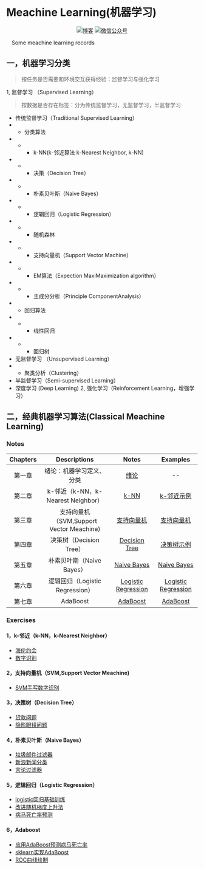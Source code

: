 # Meachine Learning(机器学习)
<p align="center">
  <a href="https://keviness.top"><img src="https://img.shields.io/badge/blog-博客-critical" alt="博客"></a>
  <a href="https://keviness.top/image/WeChatPublic.jpg" target="_blank"><img src="https://img.shields.io/badge/WeChat-微信公众号-blue.svg" alt="微信公众号"></a>
</p>
&emsp;Some meachine learning records

## 一，机器学习分类
> 按任务是否需要和环境交互获得经验：监督学习与强化学习

1, 监督学习 （Supervised Learning）
> 按数据是否存在标签：分为传统监督学习，无监督学习，半监督学习
* 传统监督学习（Traditional Supervised Learning）
* * 分类算法
* * * k-NN(k-邻近算法 k-Nearest Neighbor, k-NN)
* * * 决策（Decision Tree）
* * * 朴素贝叶斯（Naive Bayes）
* * * 逻辑回归（Logistic Regression）
* * * 随机森林
* * * 支持向量机（Support Vector Machine）
* * * EM算法（Expection MaxiMaximization algorithm）
* * * 主成分分析（Principle ComponentAnalysis）
* * 回归算法
* * * 线性回归
* * * 回归树
* 无监督学习 （Unsupervised Learning）
* * 聚类分析（Clustering）
* 半监督学习（Semi-supervised Learning） 
* 深度学习 (Deep Learning)
2, 强化学习（Reinforcement Learning，增强学习）


## 二，经典机器学习算法(Classical Meachine Learning)
### Notes
| Chapters | Descriptions | Notes |  Examples  |
|:--------:|:------------:|:----------:|:----------:|
|  第一章   |  绪论：机器学习定义、分类 |[绪论](./ClassicalMeachineLearn/Notes/绪论.md)| -- |
|  第二章   |  k-邻近（k-NN，k-Nearest Neighbor）|[k-NN](./ClassicalMeachineLearn/Notes/k-NN.md)  | [k-邻近示例](./ClassicalMeachineLearn/Examples/k邻近算法)|
|  第三章   |  支持向量机（SVM,Support Vector Meachine)|[支持向量机](./ClassicalMeachineLearn/Notes/支持向量机.md)| [支持向量机](./ClassicalMeachineLearn/Examples/支持向量机) |
|  第四章   |  决策树（Decision Tree）|[Decision Tree](./ClassicalMeachineLearn/Notes/DecisionTree.md) |[决策树示例](./ClassicalMeachineLearn/Examples/DecisionTree)|
|  第五章   |  朴素贝叶斯（Naive Bayes）  | [Naive Bayes](./ClassicalMeachineLearn/Notes/NaiveBayes.md)| [Naive Bayes](./ClassicalMeachineLearn/Examples/NaiveBayes)|
|  第六章   |  逻辑回归（Logistic Regression）|[Logistic Regression](./ClassicalMeachineLearn/Notes/LogisticRegression.md) |[Logistic Regression](./ClassicalMeachineLearn/Examples/LogisticRegression)|
|  第七章   |  AdaBoost |[AdaBoost](./ClassicalMeachineLearn/Notes/AdaBoost.md) |[AdaBoost](./ClassicalMeachineLearn/Examples/AdaBoost)|

### Exercises
#### 1，k-邻近（k-NN，k-Nearest Neighbor）
* [海伦约会](./ClassicalMeachineLearn/Exercises/k邻近算法/海伦约会)
* [数字识别](./ClassicalMeachineLearn/Exercises/k邻近算法/数字识别)

#### 2，支持向量机（SVM,Support Vector Meachine)
* [SVM手写数字识别](./ClassicalMeachineLearn/Exercises/支持向量机/SVM手写数字识别)

#### 3，决策树（Decision Tree）
* [贷款问题](./ClassicalMeachineLearn/Exercises/决策树/贷款问题)
* [隐形眼镜问题](./ClassicalMeachineLearn/Exercises/决策树/隐形眼镜问题)

#### 4，朴素贝叶斯（Naive Bayes）
* [垃圾邮件过滤器](./ClassicalMeachineLearn/Exercises/朴素贝叶斯/垃圾邮件过滤器)
* [新浪新闻分类](./ClassicalMeachineLearn/Exercises/朴素贝叶斯/新浪新闻分类)
* [言论过滤器](./ClassicalMeachineLearn/Exercises/朴素贝叶斯/言论过滤器)

#### 5，逻辑回归（Logistic Regression）
* [logistic回归基础训练](./ClassicalMeachineLearn/Exercises/逻辑回归/logistic回归基础训练)
* [改进随机梯度上升法](./ClassicalMeachineLearn/Exercises/逻辑回归/改进随机梯度上升法)
* [病马死亡率预测](./ClassicalMeachineLearn/Exercises/逻辑回归/病马死亡率预测)

#### 6，Adaboost
* [应用AdaBoost预测病马死亡率](./ClassicalMeachineLearn/Exercises/Adaboost/HorseColic)
* [sklearn实现AdaBoost](./ClassicalMeachineLearn/Exercises/Adaboost/AdaboostSklearn)
* [ROC曲线绘制](./ClassicalMeachineLearn/Exercises/Adaboost/ROC)


